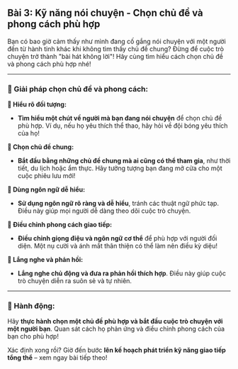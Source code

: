 ## Bài 3: Kỹ năng nói chuyện - Chọn chủ đề và phong cách phù hợp

Bạn có bao giờ cảm thấy như mình đang cố gắng nói chuyện với một người đến từ hành tinh khác khi không tìm thấy chủ đề chung? Đừng để cuộc trò chuyện trở thành "bài hát không lời"! Hãy cùng tìm hiểu cách chọn chủ đề và phong cách phù hợp nhé!

---

### 📌 Giải pháp chọn chủ đề và phong cách:

**🔹 Hiểu rõ đối tượng:**
- **Tìm hiểu một chút về người mà bạn đang nói chuyện** để chọn chủ đề phù hợp. Ví dụ, nếu họ yêu thích thể thao, hãy hỏi về đội bóng yêu thích của họ!

**🔹 Chọn chủ đề chung:**
- **Bắt đầu bằng những chủ đề chung mà ai cũng có thể tham gia**, như thời tiết, du lịch hoặc ẩm thực. Hãy tưởng tượng bạn đang mở cửa cho một cuộc phiêu lưu mới!

**🔹 Dùng ngôn ngữ dễ hiểu:**
- **Sử dụng ngôn ngữ rõ ràng và dễ hiểu**, tránh các thuật ngữ phức tạp. Điều này giúp mọi người dễ dàng theo dõi cuộc trò chuyện.

**🔹 Điều chỉnh phong cách giao tiếp:**
- **Điều chỉnh giọng điệu và ngôn ngữ cơ thể** để phù hợp với người đối diện. Một nụ cười và ánh mắt thân thiện có thể làm nên điều kỳ diệu!

**🔹 Lắng nghe và phản hồi:**
- **Lắng nghe chủ động và đưa ra phản hồi thích hợp**. Điều này giúp cuộc trò chuyện diễn ra suôn sẻ và tự nhiên.

---

### 🚀 Hành động:

Hãy **thực hành chọn một chủ đề phù hợp và bắt đầu cuộc trò chuyện với một người bạn**. Quan sát cách họ phản ứng và điều chỉnh phong cách của bạn cho phù hợp!

Xác định xong rồi? Giờ đến bước **lên kế hoạch phát triển kỹ năng giao tiếp tổng thể** – xem ngay bài tiếp theo!